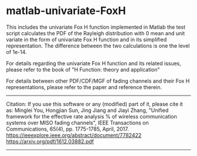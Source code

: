 # matlab-univariate-FoxH
This includes the univariate Fox H function implemented in Matlab
the test script calculates the PDF of the Rayleigh distribution with 0 mean
and unit variate in the form of univariate Fox H function and in its 
simplified representation.
The difference between the two calculations is one the level of 1e-14.

For details regarding the univariate Fox H function and its related
issues, please refer to the book of "H Function: theory and
application"

For details between other PDF/CDF/MGF of fading channels
and their Fox H representations, please refer to the paper and reference
therein.

****************************************************************************************************************
Citation: If you use this software or any (modified) part of it, please cite it as:
Minglei You, Hongjian Sun, Jing Jiang and Jiayi Zhang, "Unified framework for
the effective rate analysis  % of wireless communication systems over MISO fading channels",
IEEE Transactions on Communications, 65(4), pp. 1775-1785, April, 2017.
https://ieeexplore.ieee.org/abstract/document/7782422
https://arxiv.org/pdf/1612.03882.pdf
****************************************************************************************************************
